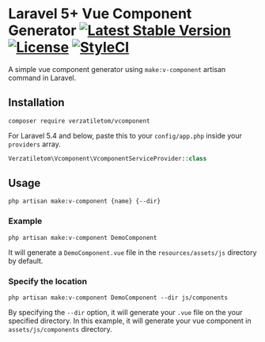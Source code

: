 # Laravel 5+ Vue Component Generator [![Latest Stable Version](https://poser.pugx.org/verzatiletom/vcomponent/v/stable)](https://packagist.org/packages/verzatiletom/vcomponent) [![License](https://poser.pugx.org/verzatiletom/vcomponent/license)](https://packagist.org/packages/verzatiletom/vcomponent) [![StyleCI](https://styleci.io/repos/126265403/shield?branch=master)](https://styleci.io/repos/126265403)
A simple vue component generator using `make:v-component` artisan command in Laravel. 

## Installation
```
composer require verzatiletom/vcomponent
```

For Laravel 5.4  and below, paste this to your `config/app.php` inside your `providers` array.
```php
Verzatiletom\Vcomponent\VcomponentServiceProvider::class
```

## Usage
```
php artisan make:v-component {name} {--dir}
```

### Example
```
php artisan make:v-component DemoComponent
```
It will generate a `DemoComponent.vue`  file in the `resources/assets/js` directory by default.

### Specify the location
```
php artisan make:v-component DemoComponent --dir js/components
```
By specifying the `--dir` option, it will generate your `.vue` file on the your specified directory. In this example, it will generate your vue component in `assets/js/components` directory.
